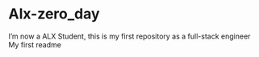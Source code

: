 # Alx-zero_day
I’m now a ALX Student, this is my first repository as a full-stack engineer 
My first readme
